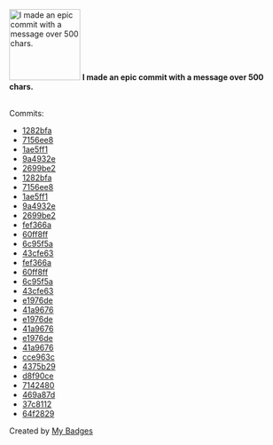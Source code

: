 <img src="https://my-badges.github.io/my-badges/epic-commit.png" alt="I made an epic commit with a message over 500 chars." title="I made an epic commit with a message over 500 chars." width="128">
<strong>I made an epic commit with a message over 500 chars.</strong>
<br><br>

Commits:

- <a href="https://github.com/Abirdcfly/arcadia/commit/1282bfaa948b3b2bcb5fa4c834ce6b66f5e41c4d">1282bfa</a>
- <a href="https://github.com/Abirdcfly/arcadia/commit/7156ee803278289965c573138cbe66d297caecb6">7156ee8</a>
- <a href="https://github.com/Abirdcfly/arcadia/commit/1ae5ff1600393d0fa425822bb10d2ff75d9c0d24">1ae5ff1</a>
- <a href="https://github.com/Abirdcfly/arcadia/commit/9a4932e807ee889746387954e092ad6b239077d0">9a4932e</a>
- <a href="https://github.com/Abirdcfly/arcadia/commit/2699be2f13188bda45a798b18b40afd4d213b318">2699be2</a>
- <a href="https://github.com/kubeagi/arcadia/commit/1282bfaa948b3b2bcb5fa4c834ce6b66f5e41c4d">1282bfa</a>
- <a href="https://github.com/kubeagi/arcadia/commit/7156ee803278289965c573138cbe66d297caecb6">7156ee8</a>
- <a href="https://github.com/kubeagi/arcadia/commit/1ae5ff1600393d0fa425822bb10d2ff75d9c0d24">1ae5ff1</a>
- <a href="https://github.com/kubeagi/arcadia/commit/9a4932e807ee889746387954e092ad6b239077d0">9a4932e</a>
- <a href="https://github.com/kubeagi/arcadia/commit/2699be2f13188bda45a798b18b40afd4d213b318">2699be2</a>
- <a href="https://github.com/Abirdcfly/core/commit/fef366a2f4d8313e02a7f2271c1da41c4f03f2f0">fef366a</a>
- <a href="https://github.com/Abirdcfly/core/commit/60ff8ffd905414a7b07afe777c6e4019486e87a6">60ff8ff</a>
- <a href="https://github.com/Abirdcfly/core/commit/6c95f5a5a79ac60a8b230b5b37b227cb3b0de749">6c95f5a</a>
- <a href="https://github.com/Abirdcfly/core/commit/43cfe63a63943a115155db55fdd701855551b117">43cfe63</a>
- <a href="https://github.com/kubebb/core/commit/fef366a2f4d8313e02a7f2271c1da41c4f03f2f0">fef366a</a>
- <a href="https://github.com/kubebb/core/commit/60ff8ffd905414a7b07afe777c6e4019486e87a6">60ff8ff</a>
- <a href="https://github.com/kubebb/core/commit/6c95f5a5a79ac60a8b230b5b37b227cb3b0de749">6c95f5a</a>
- <a href="https://github.com/kubebb/core/commit/43cfe63a63943a115155db55fdd701855551b117">43cfe63</a>
- <a href="https://github.com/bjwswang/fabric-operator/commit/e1976de7798002bdc54dd441ca7b94888ed799cd">e1976de</a>
- <a href="https://github.com/bjwswang/fabric-operator/commit/41a96769d8b754018e2d290e9e9a56badf90f641">41a9676</a>
- <a href="https://github.com/Abirdcfly/fabric-operator/commit/e1976de7798002bdc54dd441ca7b94888ed799cd">e1976de</a>
- <a href="https://github.com/Abirdcfly/fabric-operator/commit/41a96769d8b754018e2d290e9e9a56badf90f641">41a9676</a>
- <a href="https://github.com/bestchains/fabric-operator/commit/e1976de7798002bdc54dd441ca7b94888ed799cd">e1976de</a>
- <a href="https://github.com/bestchains/fabric-operator/commit/41a96769d8b754018e2d290e9e9a56badf90f641">41a9676</a>
- <a href="https://github.com/Abirdcfly/goreleaser/commit/cce963caf2d03cdedca70a620bb3b597b83ff1c9">cce963c</a>
- <a href="https://github.com/Abirdcfly/tools/commit/4375b29f44fb3bfb45abe6d2e1de68c34fcd9ec5">4375b29</a>
- <a href="https://github.com/Abirdcfly/go-1/commit/d8f90ce0f8119bf593efb6fb91825de5b61fcda7">d8f90ce</a>
- <a href="https://github.com/Abirdcfly/go-1/commit/71424806fa76d5b5d1b2492741d2564664af136c">7142480</a>
- <a href="https://github.com/Abirdcfly/go-1/commit/469a87d7a57572148a176db1f43767aa90cdd10d">469a87d</a>
- <a href="https://github.com/Abirdcfly/go-1/commit/37c8112b825a2c60d1b3776c0b4f4c643391d490">37c8112</a>
- <a href="https://github.com/Abirdcfly/go-1/commit/64f2829c9cdf12b893068305b2451c81b0a5b3a6">64f2829</a>


Created by <a href="https://github.com/my-badges/my-badges">My Badges</a>